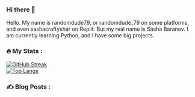 ### Hi there 👋

Hello. My name is randomdude79, or randomdude_79 on some platforms, and even sashacraftyshar on Replit. But my real name is Sasha Baranov. I am currently learning Python, and I have some big projects.

### :fire: My Stats :
[![GitHub Streak](http://github-readme-streak-stats.herokuapp.com?user=randomdude79&theme=dark&background=000000)](https://git.io/streak-stats)  
[![Top Langs](https://github-readme-stats.vercel.app/api/top-langs/?username=randomdude79&layout=compact&theme=vision-friendly-dark)](https://github.com/anuraghazra/github-readme-stats)


### :writing_hand: Blog Posts :
<!-- BLOG-POST-LIST:START -->
<!-- BLOG-POST-LIST:END -->

